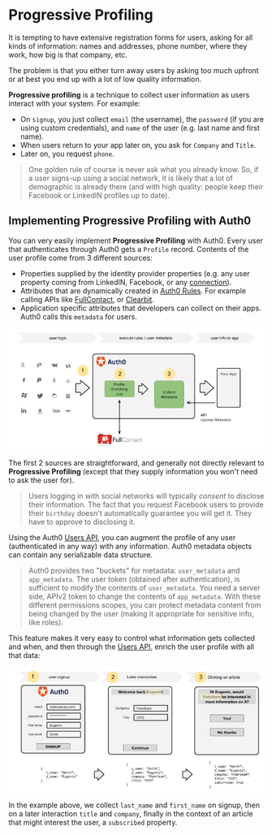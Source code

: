 # Progressive Profiling

It is tempting to have extensive registration forms for users, asking for all kinds of information: names and addresses, phone number, where they work, how big is that company, etc. 

The problem is that you either turn away users by asking too much upfront or at best you end up with a lot of low quality information. 

__Progressive profiling__ is a technique to collect user information as users interact with your system. For example: 

* On `signup`, you just collect `email` (the username), the `password` (if you are using custom credentials), and `name` of the user (e.g. last name and first name).
* When users return to your app later on, you ask for `Company` and `Title`.
* Later on, you request `phone`.

> One golden rule of course is never ask what you already know. So, if a user signs-up using a social network, it is likely that a lot of demographic is already there (and with high quality: people keep their Facebook or LinkedIN profiles up to date).

## Implementing Progressive Profiling with Auth0

You can very easily implement __Progressive Profiling__ with Auth0. Every user that authenticates through Auth0 gets a `Profile` record. Contents of the user profile come from 3 different sources:

* Properties supplied by the identity provider properties (e.g. any user property coming from LinkedIN, Facebook, or any [connection](/identityproviders)).
* Attributes that are dynamically created in [Auth0 Rules](/rules). For example calling APIs like [FullContact](https://www.fullcontact.com/), or [Clearbit](https://clearbit.com/). 
* Application specific attributes that developers can collect on their apps. Auth0 calls this `metadata` for users.

![](/media/articles/user-profile/progressive-profiling.png)

The first 2 sources are straightforward, and generally not directly relevant to __Progressive Profiling__ (except that they supply information you won't need to ask the user for).

> Users logging in with social networks will typically _consent_ to disclose their information. The fact that you request Facebook users to provide their `birthday` doesn't automatically guarantee you will get it. They have to approve to disclosing it.

Using the Auth0 [Users API](https://auth0.com/docs/api/v2#!/Users/patch_users_by_id), you can augment the profile of any user (authenticated in any way) with any information. Auth0 metadata objects can contain any serializable data structure.

> Auth0 provides two "buckets" for metadata: `user_metadata` and `app_metadata`. The user token (obtained after authentication), is sufficient to modify the contents of `user_metadata`. You need a server side, APIv2 token to change the contents of `app_metadata`. With these different permissions scopes, you can protect metadata content from being changed by the user (making it appropriate for sensitive info, like roles).

This feature makes it very easy to control what information gets collected and when, and then through the [Users API](https://auth0.com/docs/api/v2#!/Users/patch_users_by_id), enrich the user profile with all that data:

![](/media/articles/user-profile/progressive-profiling-example.png)

In the example above, we collect `last_name` and `first_name` on signup, then on a later interaction `title` and `company`, finally in the context of an article that might interest the user, a `subscribed` property.



